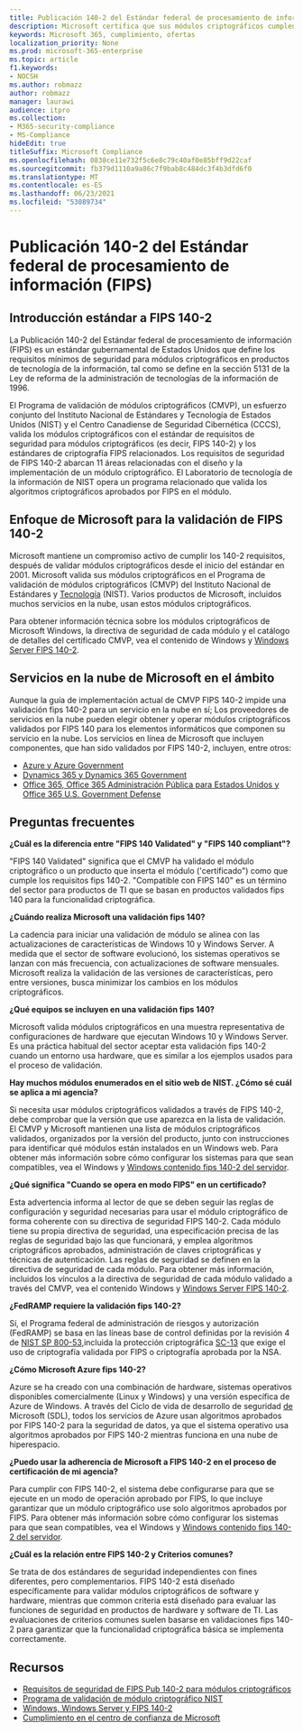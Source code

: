 ```yaml
---
title: Publicación 140-2 del Estándar federal de procesamiento de información (FIPS)
description: Microsoft certifica que sus módulos criptográficos cumplen con el Estándar federal de procesamiento de información de Estados Unidos.
keywords: Microsoft 365, cumplimiento, ofertas
localization_priority: None
ms.prod: microsoft-365-enterprise
ms.topic: article
f1.keywords:
- NOCSH
ms.author: robmazz
author: robmazz
manager: laurawi
audience: itpro
ms.collection:
- M365-security-compliance
- MS-Compliance
hideEdit: true
titleSuffix: Microsoft Compliance
ms.openlocfilehash: 0838ce11e732f5c6e8c79c40af0e85bff9d22caf
ms.sourcegitcommit: fb379d1110a9a86c7f9bab8c484dc3f4b3dfd6f0
ms.translationtype: MT
ms.contentlocale: es-ES
ms.lasthandoff: 06/23/2021
ms.locfileid: "53089734"
---
```

# <a name="federal-information-processing-standard-fips-publication-140-2"></a>Publicación 140-2 del Estándar federal de procesamiento de información (FIPS)

## <a name="fips-140-2-standard-overview"></a>Introducción estándar a FIPS 140-2

La Publicación 140-2 del Estándar federal de procesamiento de información (FIPS) es un estándar gubernamental de Estados Unidos que define los requisitos mínimos de seguridad para módulos criptográficos en productos de tecnología de la información, tal como se define en la sección 5131 de la Ley de reforma de la administración de tecnologías de la información de 1996.

El Programa de validación de módulos criptográficos (CMVP), un esfuerzo conjunto del Instituto Nacional de Estándares y Tecnología de  Estados Unidos (NIST) y el Centro Canadiense de Seguridad Cibernética (CCCS), valida los módulos criptográficos con el estándar de requisitos de seguridad para módulos criptográficos (es decir, FIPS 140-2) y los estándares de criptografía FIPS relacionados. [](https://csrc.nist.gov/Projects/cryptographic-module-validation-program) Los requisitos de seguridad de FIPS 140-2 abarcan 11 áreas relacionadas con el diseño y la implementación de un módulo criptográfico. El Laboratorio de tecnología de la información de NIST opera un programa relacionado que valida los algoritmos criptográficos aprobados por FIPS en el módulo.

## <a name="microsofts-approach-to-fips-140-2-validation"></a>Enfoque de Microsoft para la validación de FIPS 140-2

Microsoft mantiene un compromiso activo de cumplir los 140-2 requisitos, después de validar módulos criptográficos desde el inicio del estándar en 2001. Microsoft valida sus módulos criptográficos en el Programa de validación de módulos criptográficos (CMVP) del Instituto Nacional de Estándares y [Tecnología](https://csrc.nist.gov/Projects/cryptographic-module-validation-program) (NIST). Varios productos de Microsoft, incluidos muchos servicios en la nube, usan estos módulos criptográficos.

Para obtener información técnica sobre los módulos criptográficos de Microsoft Windows, la directiva de seguridad de cada módulo y el catálogo de detalles del certificado CMVP, vea el contenido de Windows y [Windows Server FIPS 140-2](https://aka.ms/AA6ehud).

## <a name="microsoft-in-scope-cloud-services"></a>Servicios en la nube de Microsoft en el ámbito

Aunque la guía de implementación actual de CMVP FIPS 140-2 impide una validación fips 140-2 para un servicio en la nube en sí; Los proveedores de servicios en la nube pueden elegir obtener y operar módulos criptográficos validados por FIPS 140 para los elementos informáticos que componen su servicio en la nube. Los servicios en línea de Microsoft que incluyen componentes, que han sido validados por FIPS 140-2, incluyen, entre otros:

- [Azure y Azure Government](/azure/azure-government/documentation-government-plan-security)
- [Dynamics 365 y Dynamics 365 Government](/microsoft-365/compliance/office-365-encryption-in-microsoft-dynamics-365)
- [Office 365, Office 365 Administración Pública para Estados Unidos y Office 365 U.S. Government Defense](/microsoft-365/compliance/office-365-encryption-risks-and-protections)

## <a name="frequently-asked-questions"></a>Preguntas frecuentes

**¿Cuál es la diferencia entre "FIPS 140 Validated" y "FIPS 140 compliant"?**

"FIPS 140 Validated" significa que el CMVP ha validado el módulo criptográfico o un producto que inserta el módulo ('certificado") como que cumple los requisitos fips 140-2. "Compatible con FIPS 140" es un término del sector para productos de TI que se basan en productos validados fips 140 para la funcionalidad criptográfica.

**¿Cuándo realiza Microsoft una validación fips 140?**

La cadencia para iniciar una validación de módulo se alinea con las actualizaciones de características de Windows 10 y Windows Server. A medida que el sector de software evolucionó, los sistemas operativos se lanzan con más frecuencia, con actualizaciones de software mensuales. Microsoft realiza la validación de las versiones de características, pero entre versiones, busca minimizar los cambios en los módulos criptográficos.

**¿Qué equipos se incluyen en una validación fips 140?**

Microsoft valida módulos criptográficos en una muestra representativa de configuraciones de hardware que ejecutan Windows 10 y Windows Server. Es una práctica habitual del sector aceptar esta validación fips 140-2 cuando un entorno usa hardware, que es similar a los ejemplos usados para el proceso de validación.

**Hay muchos módulos enumerados en el sitio web de NIST. ¿Cómo sé cuál se aplica a mi agencia?**

Si necesita usar módulos criptográficos validados a través de FIPS 140-2, debe comprobar que la versión que use aparezca en la lista de validación. El CMVP y Microsoft mantienen una lista de módulos criptográficos validados, organizados por la versión del producto, junto con instrucciones para identificar qué módulos están instalados en un Windows web. Para obtener más información sobre cómo configurar los sistemas para que sean compatibles, vea el Windows y [Windows contenido fips 140-2 del servidor](https://aka.ms/AA6ehud).

**¿Qué significa "Cuando se opera en modo FIPS" en un certificado?**

Esta advertencia informa al lector de que se deben seguir las reglas de configuración y seguridad necesarias para usar el módulo criptográfico de forma coherente con su directiva de seguridad FIPS 140-2. Cada módulo tiene su propia directiva de seguridad, una especificación precisa de las reglas de seguridad bajo las que funcionará, y emplea algoritmos criptográficos aprobados, administración de claves criptográficas y técnicas de autenticación. Las reglas de seguridad se definen en la directiva de seguridad de cada módulo. Para obtener más información, incluidos los vínculos a la directiva de seguridad de cada módulo validado a través del CMVP, vea el contenido Windows y [Windows Server FIPS 140-2](https://aka.ms/AA6ehud).

**¿FedRAMP requiere la validación fips 140-2?**

Sí, el Programa federal de administración de riesgos y autorización (FedRAMP) se basa en las líneas base de control definidas por la revisión 4 de [NIST SP 800-53,](https://nvd.nist.gov/800-53/Rev4/)incluida la protección criptográfica [SC-13](https://nvd.nist.gov/800-53/Rev4/control/SC-13) que exige el uso de criptografía validada por FIPS o criptografía aprobada por la NSA.

**¿Cómo Microsoft Azure fips 140-2?**

Azure se ha creado con una combinación de hardware, sistemas operativos disponibles comercialmente (Linux y Windows) y una versión específica de Azure de Windows. A través del Ciclo de vida de desarrollo de seguridad [de](https://www.microsoft.com/securityengineering/sdl/) Microsoft (SDL), todos los servicios de Azure usan algoritmos aprobados por FIPS 140-2 para la seguridad de datos, ya que el sistema operativo usa algoritmos aprobados por FIPS 140-2 mientras funciona en una nube de hiperespacio.

**¿Puedo usar la adherencia de Microsoft a FIPS 140-2 en el proceso de certificación de mi agencia?**

Para cumplir con FIPS 140-2, el sistema debe configurarse para que se ejecute en un modo de operación aprobado por FIPS, lo que incluye garantizar que un módulo criptográfico use solo algoritmos aprobados por FIPS. Para obtener más información sobre cómo configurar los sistemas para que sean compatibles, vea el Windows y [Windows contenido fips 140-2 del servidor](https://aka.ms/AA6ehud).

**¿Cuál es la relación entre FIPS 140-2 y Criterios comunes?**

Se trata de dos estándares de seguridad independientes con fines diferentes, pero complementarios. FIPS 140-2 está diseñado específicamente para validar módulos criptográficos de software y hardware, mientras que common criteria está diseñado para evaluar las funciones de seguridad en productos de hardware y software de TI. Las evaluaciones de criterios comunes suelen basarse en validaciones fips 140-2 para garantizar que la funcionalidad criptográfica básica se implementa correctamente.

## <a name="resources"></a>Recursos

- [Requisitos de seguridad de FIPS Pub 140-2 para módulos criptográficos](https://csrc.nist.gov/publications/fips/fips140-2/fips1402.pdf)
- [Programa de validación de módulo criptográfico NIST](https://csrc.nist.gov/groups/STM/cmvp/index.html)
- [Windows, Windows Server y FIPS 140-2](/windows/security/threat-protection/fips-140-validation)
- [Cumplimiento en el centro de confianza de Microsoft ](https://www.microsoft.com/trust-center/compliance/compliance-overview)
